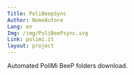 ```yaml
---
Title: PoliBeepSync
Author: NomeAutore
Lang: en
Img: /img/PoliBeePsync.svg
Link: polimi.it
layout: project
---
```

Automated PoliMi BeeP folders download.
